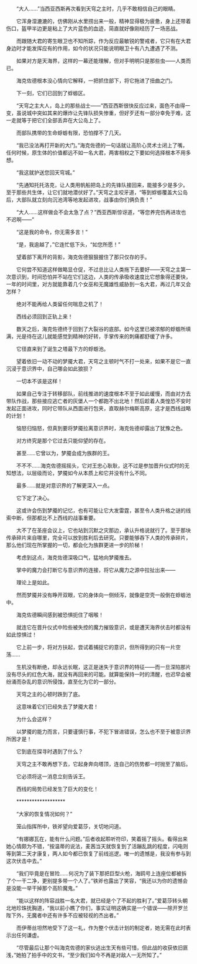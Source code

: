 　　“大人……”当西亚西斯再次看到天穹之主时，几乎不敢相信自己的眼睛。

　　它浑身湿漉漉的，仿佛刚从水里捞出来一般，精神显得极为疲惫，身上还带着伤口，盔甲半边更是粘上了大片蓝色的血迹，简直就好像刚经历了一场恶战。

　　而跟随大君的寄生眼卫也不知所踪，作为反应最敏锐的警戒者，它只有在大君身边时才能发挥应有的作用，如今的状况只能说明眼卫十有八九遭遇了不测。

　　如果对方是天海界，这样的一幕还能理解，但对手明明只是那些虫——人类而已。

　　海克佐德根本没心情向它解释，一把抓住部下，将它拖进了扭曲之门。

　　下一刻，它们已回到了蜉蝣区。

　　“天穹之主大人，岛上的那些战士——”西亚西斯很快反应过来，面色不由得一变，虽说城中突如其来的爆炸让先锋队损失惨重，但好歹还有一部分幸免于难，这一走就等于把它们全部丢弃在大公岛上了。

　　而部队携带的生命蜉蝣有限，恐怕撑不了几天。

　　“我已没法再打开新的大门。”海克佐德的一句话就让高阶心灵术士闭上了嘴，任何时候，原生体的价值都远不如一名大君，两害相权之下要如何选择根本不用多想。

　　“我这就护送您回天穹城。”

　　“先通知托托洛克，让人类用帆船把岛上的先锋队接回来，能接多少是多少。至于那些共生体，让它们就地潜伏好了。”天穹之主咬牙道，“等到蜉蝣覆盖大公岛后，大部队就立刻向沉池湾等地发起进攻，战事由你们俩负责！”

　　“大人……这样做会不会太急了点？”西亚西斯惊讶道，“等您养完伤再进攻也不迟啊——”

　　“这是我的命令，你无需多言！”

　　“是，我逾越了，”它连忙低下头，“如您所愿！”

　　望着部下离开的背影，海克佐德狠狠握住了那只仅存的手。

　　它何尝不知道这样做略显仓促，不过总比让人类拖下去要好——天穹之主第一次意识到，时间恐怕并不站在它们这边，人类的传承吸收速度比它想象得还要快，一年的时间里，对方就能靠着几个女巫和无魔雄性威胁到一名大君，再过几年又会怎样？

　　绝对不能再给人类留任何喘息之机了！

　　西线必须回到正轨上来！

　　数天之后，海克佐德终于回到了大裂谷的底部。如今这里已被浓郁的蜉蝣所填满，光是待在这儿就能感觉到精神的好转，手掌传来的刺痛都舒缓了许多。

　　它径直来到了诞生之塔最下方的蜉蝣池。

　　望着依旧一动不动的梦魇大君，天穹之主顿时气不打一处来，如果不是它一直沉浸于意识界中，自己哪会如此狼狈？

　　一切本不该是这样！

　　如果自己专注于转移部队，前线推进的速度根本不至于如此缓慢，而由对方去带队作战，那些接应逃亡者的灰堡人一个都跑不出北地！然后趁着人类惶恐不安时发起正面进攻，同时它带队从西面进行包夹，直取赫尔梅斯高原，这才是西线战略的计划！

　　恼怒归恼怒，但真到要将梦魇拉离意识界时，海克佐德却露出了犹豫之色。

　　对方终究是那个它过去只能仰望的存在。

　　甚至……它曾以为，梦魇会成为族群的王。

　　不不不……海克佐德摇摇头，它对王忠心耿耿，这不过是参加晋升仪式时的无知想法，以层级而论，梦魇如今从本质上和它并没有什么不同。

　　最多……就是对意识界的了解更深入一点。

　　它下定了决心。

　　这或许会伤到梦魇的记忆，也有可能让它大发雷霆，甚至令人类升格之谜的线索中断，但那都比不上西线的战事重要。

　　大不了在圣座会议上，它也站到沉默之灾那边，承认升格说就行了。至于那块传承碎片来自哪里，完全可以放到胜利后去研究。只要能够吞下人类的传承碎片，那么他们现在所掌握的一切，都会化为族群更进一步的阶梯！

　　考虑到这点，海克佐德深吸口气，猛地向梦魇推去。

　　掌中的魔力会打断它与意识界的连接，将它从魔力之源中拉扯出来——

　　理论上是如此。

　　然而梦魇并没有睁开双眼，它的身体向一侧倾泻，就像是空壳一般倒在蜉蝣池中。

　　海克佐德瞬间感到被恐惧扼住了咽喉！

　　就连它在晋升仪式中险些被失控的魔力摧毁意识，或是遭天海界伏击时都没有如此惊惧过！

　　它上前一步，将对方扶起，尝试着捕捉它的意识，但所得到的只有一片空荡……

　　生机没有断绝，却永远长眠，这正是迷失于意识界的特征——而一旦深陷那片没有尽头的红色大海，就没有再回来的可能。就算能保持一时的清醒，也迟早会被纷涌而杂乱的意识所侵蚀，直至化为它的一部分。

　　天穹之主的心顿时跌到了底。

　　这意味着它们已经失去了梦魇大君！

　　为什么会这样？

　　以梦魇的能力而言，只要谨慎行事，不犯下冒进错误，怎么也不至于被意识界所困才是！

　　它到底在探寻时遇到了什么？

　　天穹之主不敢再想下去，它起身奔向塔顶，连自己的伤势都一时抛至了脑后。

　　它必须将这一消息立刻告诉王。

　　西线的局势已经发生了巨大的变化！

　　*******************

　　“大家的恢复情况如何？”

　　笼山指挥所中，铁斧望向爱葛莎，关切地问道。

　　“有娜娜瓦在，能有什么问题。”后者收起聆听符印，笑着摇了摇头。看得出来她心情颇为不错，“按温蒂的说法，麦茜当天就恢复到了活蹦乱跳的程度，闪电则等到第二天才康复，两人如今都已恢复了前线巡逻。唯一的遗憾是，我没有参与到这次伏击中去。”

　　“我们毕竟是在冒险……何况为了装下那把巨型火枪，海鸥号上连座位都被拆了个一干二净，更别提多带一个人了。”铁斧也露出了笑容，“我还以为你的遗憾会是没能一举干掉那个高阶魔鬼。”

　　“能以这样的阵容战胜一名大君，就已经是个了不起的胜利了。”爱葛莎转头朝北地珍珠抚胸道，“我以前小瞧了你们，事实证明这确实是一个错误——除开罗兰陛下外，无魔者中还有许多不应被轻视的杰出者。”

　　而伊蒂丝坦然地受下了这一礼，作为整个伏击计划的制定者，她无需在此时表示出任何谦虚。

　　“尽管最后让那个叫海克佐德的家伙逃出生天有些可惜，但此战的收获依旧匪浅，”她拍了拍手中的文书，“至少我们如今不再是对敌人一无所知了。”
